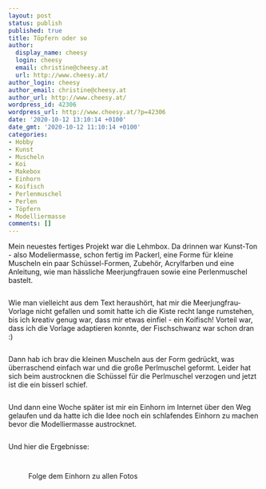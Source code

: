 ```yaml
---
layout: post
status: publish
published: true
title: Töpfern oder so
author:
  display_name: cheesy
  login: cheesy
  email: christine@cheesy.at
  url: http://www.cheesy.at/
author_login: cheesy
author_email: christine@cheesy.at
author_url: http://www.cheesy.at/
wordpress_id: 42306
wordpress_url: http://www.cheesy.at/?p=42306
date: '2020-10-12 13:10:14 +0100'
date_gmt: '2020-10-12 11:10:14 +0100'
categories:
- Hobby
- Kunst
- Muscheln
- Koi
- Makebox
- Einhorn
- Koifisch
- Perlenmuschel
- Perlen
- Töpfern
- Modelliermasse
comments: []
---
```

<!-- wp:paragraph -->
Mein neuestes fertiges Projekt war die Lehmbox. Da drinnen war Kunst-Ton - also Modeliermasse, schon fertig im Packerl, eine Forme für kleine Muscheln ein paar Schüssel-Formen, Zubehör, Acrylfarben und eine Anleitung, wie man hässliche Meerjungfrauen sowie eine Perlenmuschel bastelt.
<!-- /wp:paragraph -->
<!-- wp:image {"id":42283} -->
<figure class="wp-block-image"><img src="{% link _fotos/Basteleien/makebox/toepfern/Töpfern-001.jpg %}" alt="" class="wp-image-42283"></figure>
<!-- /wp:image -->
<!-- wp:paragraph -->
Wie man vielleicht aus dem Text heraushört, hat mir die Meerjungfrau-Vorlage nicht gefallen und somit hatte ich die Kiste recht lange rumstehen, bis ich kreativ genug war, dass mir etwas einfiel - ein Koifisch! Vorteil war, dass ich die Vorlage adaptieren konnte, der Fischschwanz war schon dran :)
<!-- /wp:paragraph -->
<!-- wp:image {"id":42289} -->
<figure class="wp-block-image"><img src="{% link _fotos/Basteleien/makebox/toepfern/Töpfern-007.jpg %}" alt="" class="wp-image-42289"></figure>
<!-- /wp:image -->
<!-- wp:paragraph -->
Dann hab ich brav die kleinen Muscheln aus der Form gedrückt, was überraschend einfach war und die große Perlmuschel geformt. Leider hat sich beim austrocknen die Schüssel für die Perlmuschel verzogen und jetzt ist die ein bisserl schief.
<!-- /wp:paragraph -->
<!-- wp:image {"id":42288} -->
<figure class="wp-block-image"><img src="{% link _fotos/Basteleien/makebox/toepfern/Töpfern-006.jpg %}" alt="" class="wp-image-42288"></figure>
<!-- /wp:image -->
<!-- wp:paragraph -->
Und dann eine Woche später ist mir ein Einhorn im Internet über den Weg gelaufen und da hatte ich die Idee noch ein schlafendes Einhorn zu machen bevor die Modelliermasse austrocknet.
<!-- /wp:paragraph -->
<!-- wp:image {"id":42294} -->
<figure class="wp-block-image"><img src="{% link _fotos/Basteleien/makebox/toepfern/Töpfern-012.jpg %}" alt="" class="wp-image-42294"></figure>
<!-- /wp:image -->
<!-- wp:paragraph -->
Und hier die Ergebnisse:
<!-- /wp:paragraph -->
<!-- wp:image {"id":42299} -->
<figure class="wp-block-image"><img src="{% link _fotos/Basteleien/makebox/toepfern/Töpfern-017.jpg %}" alt="" class="wp-image-42299"></figure>
<!-- /wp:image -->
<!-- wp:image {"id":42302} -->
<figure class="wp-block-image"><img src="{% link _fotos/Basteleien/makebox/toepfern/Töpfern-020.jpg %}" alt="" class="wp-image-42302"></figure>
<!-- /wp:image -->
<!-- wp:image {"id":42301,"linkDestination":"custom"} -->
<figure class="wp-block-image"><a href="{% link _fotos/Basteleien/makebox/toepfern/index.md %}"><img src="{% link _fotos/Basteleien/makebox/toepfern/Töpfern-019.jpg %}" alt="" class="wp-image-42301"></a><br>
<figcaption>Folge dem Einhorn zu allen Fotos</figcaption>
</figure>
<!-- /wp:image -->
<!-- wp:paragraph -->
<!-- /wp:paragraph -->
